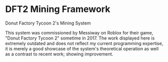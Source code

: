 # DFT2 Mining Framework
Donut Factory Tycoon 2's Mining System

This system was commissioned by Messiway on Roblox for their game, "Donut Factory Tycoon 2" sometime in 2017. The work displayed here is extremely outdated and does not reflect my current programming expertise, it is merely a good showcase of the system's theoretical operation as well as a contrast to recent work; showing improvement.

